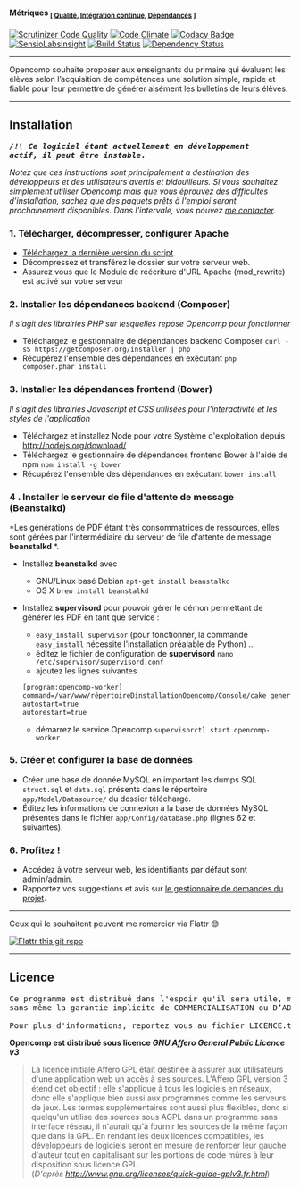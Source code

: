 #### Métriques <sub>[ [Qualité](http://fr.wikipedia.org/wiki/Qualit%C3%A9_logicielle), [Intégration continue](http://fr.wikipedia.org/wiki/Intégration_continue), [Dépendances](http://fr.wikipedia.org/wiki/D%C3%A9pendance_logicielle) ]</sub>

[![Scrutinizer Code Quality](https://scrutinizer-ci.com/g/jtraulle/Opencomp/badges/quality-score.png?b=develop)](https://scrutinizer-ci.com/g/jtraulle/Opencomp/?branch=develop) [![Code Climate](https://codeclimate.com/github/Opencomp/Opencomp/badges/gpa.svg)](https://codeclimate.com/github/Opencomp/Opencomp) [![Codacy Badge](https://www.codacy.com/project/badge/13218f52491d4052a156883182019b9a)](https://www.codacy.com/public/jtraulle/Opencomp) [![SensioLabsInsight](https://insight.sensiolabs.com/projects/799f30c2-873c-4226-901c-98951ba5ff33/mini.png)](https://insight.sensiolabs.com/projects/799f30c2-873c-4226-901c-98951ba5ff33) [![Build Status](https://travis-ci.org/Opencomp/Opencomp.svg?branch=develop)](https://travis-ci.org/Opencomp/Opencomp) [![Dependency Status](https://gemnasium.com/Opencomp/Opencomp.svg)](https://gemnasium.com/Opencomp/Opencomp)


----

Opencomp souhaite proposer aux enseignants du primaire qui évaluent les élèves selon l’acquisition de compétences une solution simple, rapide et fiable pour leur permettre de générer aisément les bulletins de leurs élèves.

----

Installation
------------

**_<pre>/!\ Ce logiciel étant actuellement en développement actif, il peut être instable.</pre>_**

*Notez que ces instructions sont principalement a destination des développeurs et des utilisateurs avertis et bidouilleurs. Si vous souhaitez simplement utiliser Opencomp mais que vous éprouvez des difficultés d'installation, sachez que des paquets prêts à l'emploi seront prochainement disponibles. Dans l'intervale, vous pouvez [me contacter](http://blog.opencomp.fr/nous-contacter/).*

### 1. Télécharger, décompresser, configurer Apache

* [Téléchargez la dernière version du script](https://codeload.github.com/jtraulle/Opencomp/zip/develop).
* Décompressez et transférez le dossier sur votre serveur web.
* Assurez vous que le Module de réécriture d'URL Apache (mod_rewrite) est activé sur votre serveur

### 2. Installer les dépendances backend (Composer)

*Il s'agit des librairies PHP sur lesquelles repose Opencomp pour fonctionner*

* Téléchargez le gestionnaire de dépendances backend Composer `curl -sS https://getcomposer.org/installer | php`
* Récupérez l'ensemble des dépendances en exécutant `php composer.phar install`

### 3. Installer les dépendances frontend (Bower)

*Il s'agit des librairies Javascript et CSS utilisées pour l'interactivité et les styles de l'application*

* Téléchargez et installez Node pour votre Système d'exploitation depuis http://nodejs.org/download/
* Téléchargez le gestionnaire de dépendances frontend Bower à l'aide de npm `npm install -g bower`
* Récupérez l'ensemble des dépendances en exécutant `bower install`

### 4 . Installer le serveur de file d'attente de message (Beanstalkd)

*Les générations de PDF étant très consommatrices de ressources, elles sont gérées par l'intermédiaire du serveur de file d'attente de message **beanstalkd** *.

* Installez **beanstalkd** avec
    * GNU/Linux basé Debian `apt-get install beanstalkd`
    * OS X `brew install beanstalkd`


* Installez **supervisord** pour pouvoir gérer le démon permettant de générer les PDF en tant que service :
    * `easy_install supervisor` (pour fonctionner, la commande `easy_install` nécessite l'installation préalable de Python) ...
    * éditez le fichier de configuration de **supervisord** `nano /etc/supervisor/supervisord.conf`
    * ajoutez les lignes suivantes
    ```txt
    [program:opencomp-worker]
    command=/var/www/répertoireDinstallationOpencomp/Console/cake generatepupilreport
    autostart=true
    autorestart=true
    ```
    * démarrez le service Opencomp `supervisorctl start opencomp-worker`

### 5. Créer et configurer la base de données

* Créer une base de donnée MySQL en important les dumps SQL `struct.sql` et `data.sql` présents dans le répertoire `app/Model/Datasource/` du dossier téléchargé.
* Éditez les informations de connexion à la base de données MySQL présentes dans le fichier `app/Config/database.php` (lignes 62 et suivantes).

### 6. Profitez !

* Accédez à votre serveur web, les identifiants par défaut sont admin/admin.
* Rapportez vos suggestions et avis sur [le gestionnaire de demandes du projet](http://projets.opencomp.fr/opencomp/issues/new).

----

Ceux qui le souhaitent peuvent me remercier via Flattr :blush:

[![Flattr this git repo](http://api.flattr.com/button/flattr-badge-large.png)](https://flattr.com/submit/auto?user_id=jtraulle&url=https://github.com/jtraulle/Opencomp&title=Opencomp&language=php&tags=github&category=software)

----

Licence
-------

<pre>Ce programme est distribué dans l'espoir qu'il sera utile, mais SANS AUCUNE GARANTIE ;
sans même la garantie implicite de COMMERCIALISATION ou D’ADAPTATION A UN OBJET PARTICULIER.

Pour plus d'informations, reportez vous au fichier LICENCE.txt de l'archive.</pre>

**Opencomp est distribué sous licence _GNU Affero General Public Licence v3_**

>La licence initiale Affero GPL était destinée à assurer aux utilisateurs d'une application web un accès à ses sources. L'Affero GPL version 3 étend cet objectif : elle s'applique à tous les logiciels en réseaux, donc elle s'applique bien aussi aux programmes comme les serveurs de jeux. Les termes supplémentaires sont aussi plus flexibles, donc si quelqu'un utilise des sources sous AGPL dans un programme sans interface réseau, il n'aurait qu'à fournir les sources de la même façon que dans la GPL. En rendant les deux licences compatibles, les développeurs de logiciels seront en mesure de renforcer leur gauche d'auteur tout en capitalisant sur les portions de code mûres à leur disposition sous licence GPL. <br />(_D'après http://www.gnu.org/licenses/quick-guide-gplv3.fr.html_)
